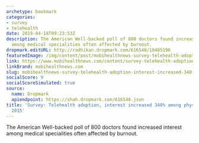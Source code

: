 ```yaml
---
archetype: bookmark
categories:
- survey
- telehealth
date: 2019-04-18T09:23:53Z
description: The American Well-backed poll of 800 doctors found increased interest
  among medical specialities often affected by burnout.
dropmark.editURL: http://radhikan.dropmark.com/616548/18485196
featuredImage: /img/content/post/mobihealthnews-survey-telehealth-adoption-interest-increased-340-among-physicians-since-2015.png
link: https://www.mobihealthnews.com/content/survey-telehealth-adoption-interest-increased-340-among-physicians-2015
linkBrand: mobihealthnews.com
slug: mobihealthnews-survey-telehealth-adoption-interest-increased-340-among-physicians-since-2015
socialScore: 9
socialScoreSimulated: true
source:
  name: Dropmark
  apiendpoint: https://shah.dropmark.com/616548.json
title: 'Survey: Telehealth adoption, interest increased 340% among physicians since
  2015'
---
```

The American Well-backed poll of 800 doctors found increased interest among medical specialities often affected by burnout.